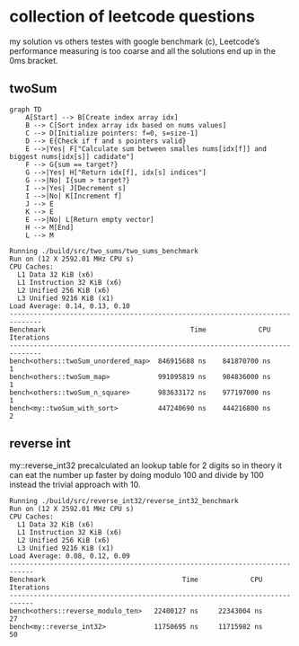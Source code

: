# collection of leetcode questions

my solution vs others testes with google benchmark (c), Leetcode’s performance measuring is too coarse and all the solutions end up in the 0ms bracket.

## twoSum

```mermaid
graph TD
    A[Start] --> B[Create index array idx]
    B --> C[Sort index array idx based on nums values]
    C --> D[Initialize pointers: f=0, s=size-1]
    D --> E{Check if f and s pointers valid}
    E -->|Yes| F["Calculate sum between smalles nums[idx[f]] and biggest nums[idx[s]] cadidate"]
    F --> G{sum == target?}
    G -->|Yes| H["Return idx[f], idx[s] indices"]
    G -->|No| I{sum > target?}
    I -->|Yes| J[Decrement s]
    I -->|No| K[Increment f]
    J --> E
    K --> E
    E -->|No| L[Return empty vector]
    H --> M[End]
    L --> M
```

```
Running ./build/src/two_sums/two_sums_benchmark
Run on (12 X 2592.01 MHz CPU s)
CPU Caches:
  L1 Data 32 KiB (x6)
  L1 Instruction 32 KiB (x6)
  L2 Unified 256 KiB (x6)
  L3 Unified 9216 KiB (x1)
Load Average: 0.14, 0.13, 0.10
------------------------------------------------------------------------------
Benchmark                                    Time             CPU   Iterations
------------------------------------------------------------------------------
bench<others::twoSum_unordered_map>  846915688 ns    841870700 ns            1
bench<others::twoSum_map>            991095819 ns    984836000 ns            1
bench<others::twoSum_n_square>       983633172 ns    977197000 ns            1
bench<my::twoSum_with_sort>          447240690 ns    444216800 ns            2
```

## reverse int 

my::reverse_int32 precalculated an lookup table for 2 digits so in theory it can eat the number up faster by doing modulo 100 and divide by 100 instead the trivial approach with 10.


```
Running ./build/src/reverse_int32/reverse_int32_benchmark
Run on (12 X 2592.01 MHz CPU s)
CPU Caches:
  L1 Data 32 KiB (x6)
  L1 Instruction 32 KiB (x6)
  L2 Unified 256 KiB (x6)
  L3 Unified 9216 KiB (x1)
Load Average: 0.08, 0.12, 0.09
----------------------------------------------------------------------------
Benchmark                                  Time             CPU   Iterations
----------------------------------------------------------------------------
bench<others::reverse_modulo_ten>   22400127 ns     22343004 ns           27
bench<my::reverse_int32>            11750695 ns     11715982 ns           50
```